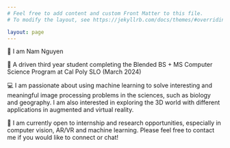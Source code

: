 ```yaml
---
# Feel free to add content and custom Front Matter to this file.
# To modify the layout, see https://jekyllrb.com/docs/themes/#overriding-theme-defaults

layout: page
---
```


👋 I am Nam Nguyen

🏫 A driven third year student completing the Blended BS + MS Computer Science Program at Cal Poly SLO (March 2024)

💻 I am passionate about using machine learning to solve interesting and meaningful image processing problems in the sciences, such as biology and geography. I am also interested in exploring the 3D world with different applications in augmented and virtual reality.

💼 I am currently open to internship and research opportunities, especially in computer vision, AR/VR and machine learning. Please feel free to contact me if you would like to connect or chat!
